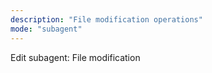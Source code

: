 ```yaml
---
description: "File modification operations"
mode: "subagent"
---
```


Edit subagent: File modification